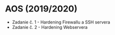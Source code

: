 # AOS (2019/2020)

* Zadanie č. 1 - Hardening Firewallu a SSH servera
* Zadanie č. 2 - Hardening Webservera

